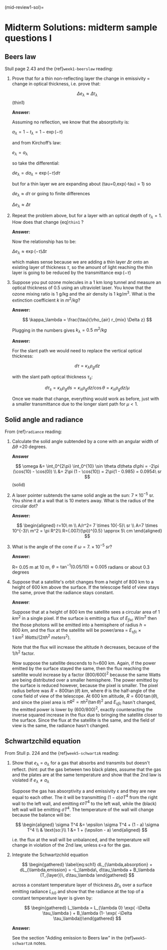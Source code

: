 (mid-review1-sol)=
# Midterm Solutions: midterm sample questions I

## Beers law

Stull page 2.43 and the {ref}`week1-beerslaw` reading:

1. Prove that for a thin non-reflecting layer the change in emissivity
   = change in optical thickness, i.e. prove that:

   $$
   \Delta e_\lambda \approx  \Delta \tau_\lambda
   $$ (thin1)

   **Answer:**

   Assuming no reflection, we know that the absorptivity is:

   $a_\lambda = 1 - t_\lambda = 1 - \exp(-\tau)$

   and from Kirchoff’s law:

   $e_\lambda = a_\lambda$

   so take the differential:

   $d e_\lambda = da_\lambda = \exp(-\tau) d\tau$

   but for a thin layer we are expanding about
   (tau=0,exp(-tau) = 1) so

   $d e_\lambda \approx d\tau$ or going to finite differences

   $\Delta e_\lambda \approx \Delta \tau$

2. Repeat the problem above, but for a layer with an optical depth of $\tau_\lambda=1$.
   How does that change {eq}`thin1` ?

   **Answer:**

   Now the relationship has to be:

   $\Delta e_\lambda \approx \exp(-\tau) \Delta \tau$

   which makes sense because we are adding a thin layer $\Delta \tau$ onto
   an existing layer of thickness $\tau$, so the amount of light reaching
   the thin layer is going to be reduced by the transmittance $\exp( -\tau )$

3. Suppose you put ozone molecules in a 1 km long tunnel and measure an optical thickness of
   0.5 using an ultraviolet laser. You know that the ozone mixing ratio is 1 g/kg and the air
   density is 1 kg/$m^3$. What is the extinction coefficient $k$ in $m^2/kg$?

   **Answer:**

   $$
   \kappa_\lambda = \frac{\tau}{\rho_{air} r_{mix} \Delta z}
   $$

   Plugging in the numbers gives $k_\lambda = 0.5\ m^2/kg$

   **Answer:**

   For the slant path we would need to replace the vertical optical thickness:

   $$
   d \tau =  \kappa_\lambda \rho_g dz
   $$

   with the slant path optical thickness $\tau_s$:

   $$
   d \tau_s =  \kappa_\lambda \rho_g ds = \kappa_\lambda \rho_g dz/\cos \theta
   = \kappa_\lambda \rho_g dz/\mu
   $$

   Once we made that change, everything would work as before, just with a
   smaller transmittance due to the longer slant path for $\mu < 1$.

## Solid angle and radiance

From {ref}`radiance` reading:

1. Calculate the solid angle subtended by a cone with an angular width of
   $\Delta \theta$ =20 degrees.

   **Answer**

   $$
   \omega &= \int_0^{2\pi} \int_0^{10} \sin \theta d\theta d\phi = -2\pi (\cos(10) - \cos(0)) \\
     &= 2\pi (1 - \cos(10)) = 2\pi(1 - 0.985) = 0.0954\ sr
   $$ (solid)

2. A laser pointer subtends the same solid angle as the sun: $7 \times 10^{-5}$ sr. You shine it at a wall that is 10 meters away. What is the radius of the circular dot?

   **Answer:**

   $$
   \begin{aligned}
      r=10\ m \\
      A/r^2= 7 \times 10{-5}\ sr \\
      A=7 \times 10^{-3}\ m^2 = \pi R^2\\
      R=(.007/(\pi))^{0.5} \approx 5\ cm
   \end{aligned}
   $$

3. What is the angle of the cone if $\omega = 7. \times 10^{-5}\ sr$?

   **Answer:**

   R= 0.05 m at 10 m, $\theta = \tan^{-1}(0.05/10) \approx 0.005$ radians or about 0.3 degrees

4. Suppose that a satellite's orbit changes from a height of 800 km to a height of 600 km
   above the surface. If the telescope field of view stays the same, prove that
   the radiance stays constant.

   **Answer**:

   Suppose that at a height of 800 km the satellite sees a circular area of 1 $km^2$ in a single
   pixel. If the surface is emitting a flux of $E_{fsc}\ W/m^2$ then the those photons will
   be emitted into a hemisphere of radius $h=800\ km$, and the flux at the satellite
   will be power/area = $E_{sfc} \times 1\ km^2\ Watts/(2 \pi h^2\ meters^2)$.

   Note that the flux
   will increase the altitude $h$ decreases, because of the $1/h^2$ factor.

   Now suppose the satellite descends to h=600 km. Again, if the power emitted by the surface stayed the same,
   then the flux reaching the satellite would
   increase by a factor $(800/600)^2$ because the same Watts are being distributed over a smaller
   hemisphere. The power emitted by the surface is reduced however, because the pixel is smaller.
   The pixel radius before was $R=800 \tan(\theta)\ km$, where $\theta$ is the half-angle of the cone
   field of view of the telescope. At 600 km altitude, $R=600\,\tan(\theta)$, and since the pixel
   area is $\pi R^2= \pi h^2 (\tan\theta)^2$ and $E_{sfc}$ hasn't changed, the emitted power is lower by $(600/800)^2$, exactly
   counteracting the inverse squared increase in the flux due to bringing the satellite closer to the surface. Since the flux at the
   satellite is the same, and the field of view is the same, the radiance hasn't changed.

## Schwartzchild equation

From Stull p. 224 and the {ref}`week5-schwartzA` reading:

1. Show that $e_\lambda$ = $a_\lambda$ for a gas that absorbs and transmits but doesn't reflect.
   (hint: put the gas between two black plates, assume that the gas and the plates are at the
   same temperature and show that the 2nd law is violated if $e_\lambda \neq a_\lambda$

   Suppose the gas has absorptivity a and emissivity ε and they are new equal to each other.
   The it will be transmitting $(1 - a)\sigma T^4$ from the right wall to the left wall,
   and emitting $\epsilon \sigma T^4$ to the left wall, while the (black) left wall will
   be emitting $\sigma T^4$. The temperature of the wall will change because the balance
   will be:

   $$
   \begin{aligned}
   \sigma T^4 &= \epsilon \sigma T^4 + (1 - a) \sigma T^4 \\
   & \text{so:}\\
   1 &= 1 + (\epsilon - a)
   \end{aligned}
   $$

   i.e. the flux at the wall will be unbalanced, and the temperature
   will change in violation of the 2nd law, unless ε=a for the gas.

2. Integrate the Schwartzchild equation

   $$
   \begin{gathered}
       \label{eq:sch1}
        dL_{\lambda,absorption} + dL_{\lambda,emission}  = -L_\lambda\, d\tau_\lambda + B_\lambda (T_{layer})\, d\tau_\lambda
     \end{gathered}
   $$

   across a constant temperature layer of thickness $\Delta \tau_\lambda$ over a surface
   emitting radiance $L_{\lambda 0}$
   and show that the radiance at the top of a constant temperature layer is given by:

   $$
   \begin{gathered}
   L_\lambda = L_{\lambda 0} \exp( -\Delta \tau_\lambda  ) + B_\lambda (1- \exp( -\Delta \tau_\lambda))\end{gathered}
   $$

   **Answer:**

   See the section "Adding emission to Beers law" in the {ref}`week5-schwartzA` notes.
